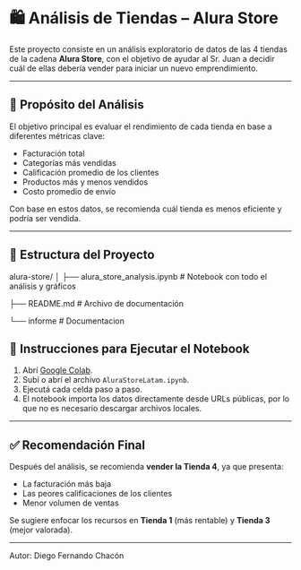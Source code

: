 # 🛍️ Análisis de Tiendas – Alura Store

Este proyecto consiste en un análisis exploratorio de datos de las 4 tiendas de la cadena **Alura Store**, con el objetivo de ayudar al Sr. Juan a decidir cuál de ellas debería vender para iniciar un nuevo emprendimiento.

---

## 🎯 Propósito del Análisis

El objetivo principal es evaluar el rendimiento de cada tienda en base a diferentes métricas clave:

- Facturación total
- Categorías más vendidas
- Calificación promedio de los clientes
- Productos más y menos vendidos
- Costo promedio de envío

Con base en estos datos, se recomienda cuál tienda es menos eficiente y podría ser vendida.

---

## 📁 Estructura del Proyecto

alura-store/
│
├── alura_store_analysis.ipynb # Notebook con todo el análisis y gráficos

├── README.md # Archivo de documentación

└── informe # Documentacion


## 🧪 Instrucciones para Ejecutar el Notebook

1. Abrí [Google Colab](https://colab.research.google.com/).
2. Subí o abrí el archivo `AluraStoreLatam.ipynb`.
3. Ejecutá cada celda paso a paso.
4. El notebook importa los datos directamente desde URLs públicas, por lo que no es necesario descargar archivos locales.

---

## ✅ Recomendación Final

Después del análisis, se recomienda **vender la Tienda 4**, ya que presenta:

- La facturación más baja
- Las peores calificaciones de los clientes
- Menor volumen de ventas

Se sugiere enfocar los recursos en **Tienda 1** (más rentable) y **Tienda 3** (mejor valorada).

---
Autor: Diego Fernando Chacón
